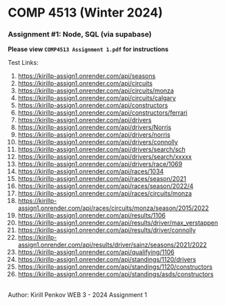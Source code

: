 # COMP 4513 (Winter 2024)

### Assignment #1: Node, SQL (via supabase)

**Please view `COMP4513 Assignment 1.pdf` for instructions**

Test Links:

1.	https://kirillp-assign1.onrender.com/api/seasons <br/>
2.	https://kirillp-assign1.onrender.com/api/circuits <br/>
3.	https://kirillp-assign1.onrender.com/api/circuits/monza <br/>
4.	https://kirillp-assign1.onrender.com/api/circuits/calgary <br/>
5.	https://kirillp-assign1.onrender.com/api/constructors <br/>
6.	https://kirillp-assign1.onrender.com/api/constructors/ferrari <br/>
7.	https://kirillp-assign1.onrender.com/api/drivers <br/>
8.	https://kirillp-assign1.onrender.com/api/drivers/Norris <br/>
9.	https://kirillp-assign1.onrender.com/api/drivers/norris <br/>
10.	https://kirillp-assign1.onrender.com/api/drivers/connolly <br/>
11.	https://kirillp-assign1.onrender.com/api/drivers/search/sch <br/>
12.	https://kirillp-assign1.onrender.com/api/drivers/search/xxxxx <br/>
13.	https://kirillp-assign1.onrender.com/api/drivers/race/1069 <br/>
14.	https://kirillp-assign1.onrender.com/api/races/1034 <br/>
15.	https://kirillp-assign1.onrender.com/api/races/season/2021 <br/>
16.	https://kirillp-assign1.onrender.com/api/races/season/2022/4 <br/>
17.	https://kirillp-assign1.onrender.com/api/races/circuits/monza <br/>
18.	https://kirillp-assign1.onrender.com/api/races/circuits/monza/season/2015/2022 <br/>
19.	https://kirillp-assign1.onrender.com/api/results/1106 <br/>
20.	https://kirillp-assign1.onrender.com/api/results/driver/max_verstappen <br/>
21.	https://kirillp-assign1.onrender.com/api/results/driver/connolly <br/>
22.	https://kirillp-assign1.onrender.com/api/results/driver/sainz/seasons/2021/2022 <br/>
23.	https://kirillp-assign1.onrender.com/api/qualifying/1106 <br/>
24.	https://kirillp-assign1.onrender.com/api/standings/1120/drivers <br/>
25.	https://kirillp-assign1.onrender.com/api/standings/1120/constructors <br/>
26.	https://kirillp-assign1.onrender.com/api/standings/asds/constructors <br/>
<br/>
Author: Kirill Penkov
WEB 3 - 2024 Assignment 1